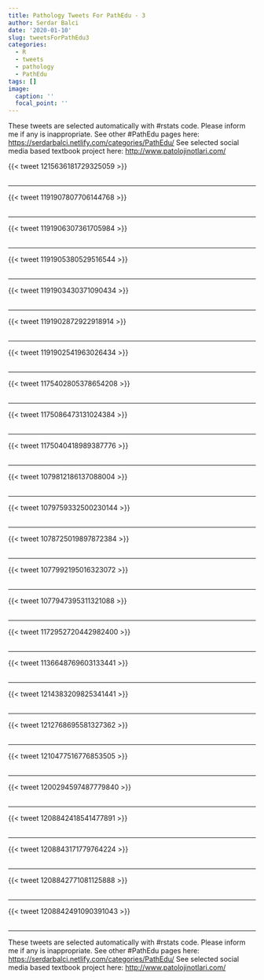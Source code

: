 ```yaml
---
title: Pathology Tweets For PathEdu - 3
author: Serdar Balci
date: '2020-01-10'
slug: tweetsForPathEdu3
categories:
  - R
  - tweets
  - pathology
  - PathEdu
tags: []
image:
  caption: ''
  focal_point: ''
---
```



These tweets are selected automatically with #rstats code. Please inform me if any is inappropriate.
See other #PathEdu pages here: https://serdarbalci.netlify.com/categories/PathEdu/ 
See selected social media based textbook project here: http://www.patolojinotlari.com/

{{< tweet 1215636181729325059 >}}
<br>
<br>
<hr>
{{< tweet 1191907807706144768 >}}
<br>
<br>
<hr>
{{< tweet 1191906307361705984 >}}
<br>
<br>
<hr>
{{< tweet 1191905380529516544 >}}
<br>
<br>
<hr>
{{< tweet 1191903430371090434 >}}
<br>
<br>
<hr>
{{< tweet 1191902872922918914 >}}
<br>
<br>
<hr>
{{< tweet 1191902541963026434 >}}
<br>
<br>
<hr>
{{< tweet 1175402805378654208 >}}
<br>
<br>
<hr>
{{< tweet 1175086473131024384 >}}
<br>
<br>
<hr>
{{< tweet 1175040418989387776 >}}
<br>
<br>
<hr>
{{< tweet 1079812186137088004 >}}
<br>
<br>
<hr>
{{< tweet 1079759332500230144 >}}
<br>
<br>
<hr>
{{< tweet 1078725019897872384 >}}
<br>
<br>
<hr>
{{< tweet 1077992195016323072 >}}
<br>
<br>
<hr>
{{< tweet 1077947395311321088 >}}
<br>
<br>
<hr>
{{< tweet 1172952720442982400 >}}
<br>
<br>
<hr>
{{< tweet 1136648769603133441 >}}
<br>
<br>
<hr>
{{< tweet 1214383209825341441 >}}
<br>
<br>
<hr>
{{< tweet 1212768695581327362 >}}
<br>
<br>
<hr>
{{< tweet 1210477516776853505 >}}
<br>
<br>
<hr>
{{< tweet 1200294597487779840 >}}
<br>
<br>
<hr>
{{< tweet 1208842418541477891 >}}
<br>
<br>
<hr>
{{< tweet 1208843171779764224 >}}
<br>
<br>
<hr>
{{< tweet 1208842771081125888 >}}
<br>
<br>
<hr>
{{< tweet 1208842491090391043 >}}
<br>
<br>
<hr>


These tweets are selected automatically with #rstats code. Please inform me if any is inappropriate.
See other #PathEdu pages here: https://serdarbalci.netlify.com/categories/PathEdu/ 
See selected social media based textbook project here: http://www.patolojinotlari.com/
